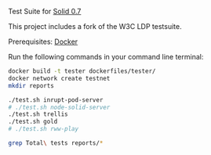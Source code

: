 Test Suite for [Solid 0.7](https://github.com/solid/solid-spec/blob/c9a8214/README.md)

This project includes a fork of the W3C LDP testsuite.

Prerequisites: [Docker](https://docs.docker.com/install/)

Run the following commands in your command line terminal:

```sh
docker build -t tester dockerfiles/tester/
docker network create testnet
mkdir reports

./test.sh inrupt-pod-server
# ./test.sh node-solid-server
./test.sh trellis
./test.sh gold 
# ./test.sh rww-play

grep Total\ tests reports/*

```
